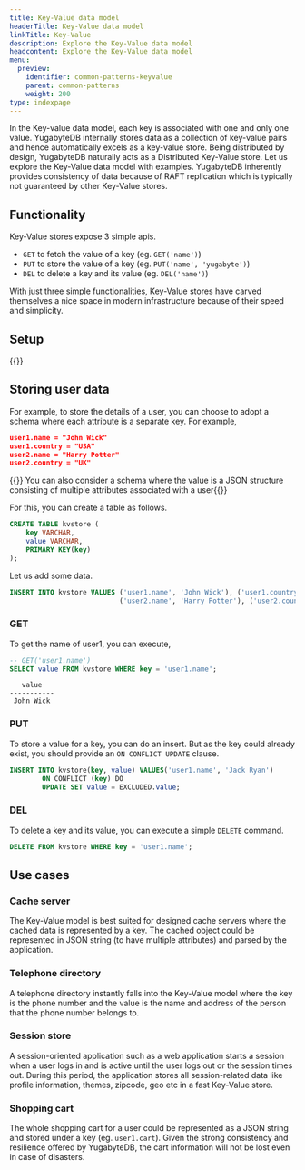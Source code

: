 ```yaml
---
title: Key-Value data model
headerTitle: Key-Value data model
linkTitle: Key-Value
description: Explore the Key-Value data model
headcontent: Explore the Key-Value data model
menu:
  preview:
    identifier: common-patterns-keyvalue
    parent: common-patterns
    weight: 200
type: indexpage
---
```


In the Key-value data model, each key is associated with one and only one value. YugabyteDB internally stores data as a collection of key-value pairs and hence automatically excels as a key-value store. Being distributed by design, YugabyteDB naturally acts as a Distributed Key-Value store. Let us explore the Key-Value data model with examples. YugabyteDB inherently provides consistency of data because of RAFT replication which is typically not guaranteed by other Key-Value stores.

## Functionality

Key-Value stores expose 3 simple apis.

- `GET` to fetch the value of a key (eg. `GET('name')`)
- `PUT` to store the value of a key (eg. `PUT('name', 'yugabyte')`)
- `DEL` to delete a key and its value (eg. `DEL('name')`)

With just three simple functionalities, Key-Value stores have carved themselves a nice space in modern infrastructure because of their speed and simplicity.

## Setup

{{<cluster-setup-tabs>}}

## Storing user data

For example, to store the details of a user, you can choose to adopt a schema where each attribute is a separate key. For example,

```json
user1.name = "John Wick"
user1.country = "USA"
user2.name = "Harry Potter"
user2.country = "UK"
```

{{<note title="Note">}} You can also consider a schema where the value is a JSON structure consisting of multiple attributes associated with a user{{</note>}}

For this, you can create a table as follows.

```sql
CREATE TABLE kvstore (
    key VARCHAR,
    value VARCHAR,
    PRIMARY KEY(key)
);
```

Let us add some data.

```sql
INSERT INTO kvstore VALUES ('user1.name', 'John Wick'), ('user1.country', 'USA'),
                           ('user2.name', 'Harry Potter'), ('user2.country', 'UK');
```

### GET

To get the name of user1, you can execute,

```sql
-- GET('user1.name')
SELECT value FROM kvstore WHERE key = 'user1.name';
```

```output
   value
-----------
 John Wick
```

### PUT

To store a value for a key, you can do an insert. But as the key could already exist, you should provide an `ON CONFLICT UPDATE` clause.

```sql
INSERT INTO kvstore(key, value) VALUES('user1.name', 'Jack Ryan') 
        ON CONFLICT (key) DO
        UPDATE SET value = EXCLUDED.value;
```

### DEL

To delete a key and its value, you can execute a simple `DELETE` command.

```sql
DELETE FROM kvstore WHERE key = 'user1.name';
```

## Use cases

### Cache server

The Key-Value model is best suited for designed cache servers where the cached data is represented by a key. The cached object could be represented in JSON string (to have multiple attributes) and parsed by the application.

### Telephone directory

A telephone directory instantly falls into the Key-Value model where the key is the phone number and the value is the name and address of the person that the phone number belongs to.

### Session store

A session-oriented application such as a web application starts a session when a user logs in and is active until the user logs out or the session times out. During this period, the application stores all session-related data like profile information, themes, zipcode, geo etc in a fast Key-Value store. 

### Shopping cart

The whole shopping cart for a user could be represented as a JSON string and stored under a key (eg. `user1.cart`). Given the strong consistency and resilience offered by YugabyteDB, the cart information will not be lost even in case of disasters.
